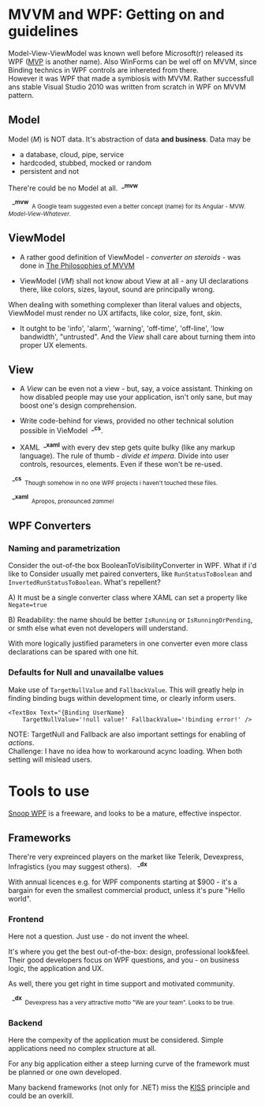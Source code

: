 # MVVM and WPF: Getting on and guidelines
Model-View-ViewModel was known well before Microsoft(r) released its WPF ([MVP](https://martinfowler.com/eaaDev/uiArchs.html) is another name). Also WinForms can be wel off on MVVM, since Binding technics in WPF controls are inhereted from there.  
However it was WPF that made a symbiosis with MVVM.
Rather successfull ans stable Visual Studio 2010 was written from scratch in WPF on MVVM pattern.
 
## Model
Model (*M*) is NOT data. It's abstraction of data **and business**. Data may be 
+ a database, cloud, pipe, service
+ hardcoded, stubbed, mocked or random
+ persistent and not

There're could be no Model at all.&nbsp;&nbsp;<sup>**_mvw**</sup>
 
&nbsp;&nbsp;<sup>**_mvw**</sup><sub>&nbsp;&nbsp;A Google team suggested even a better concept (name) for its Angular - MVW. *Model-View-Whatever*.</sub>
 
## ViewModel
+ A rather good definition of ViewModel - *converter on steroids* - was done in [The Philosophies of MVVM](https://joshsmithonwpf.wordpress.com/2008/12/01/the-philosophies-of-mvvm/) 

+ ViewModel (*VM*) shall not know about View at all - any UI declarations there, like colors, sizes, layout, sound are principally wrong.  

When dealing with something complexer than literal values and objects, ViewModel must render no UX artifacts, like color, size, font, *skin*.

+ It outght to be 'info', 'alarm', 'warning', 'off-time', 'off-line', 'low bandwidth', "untrusted". And the *View* shall care about turning them into proper UX elements.

## View
+ A *View* can be even not a view - but, say, a voice assistant. Thinking on how disabled people may use your application, isn't only sane, but may boost one's design comprehension. 
+ Write code-behind for views, provided no other technical solution possible in VieModel&nbsp;&nbsp;<sup>**_cs**</sup>.

+ XAML&nbsp;&nbsp;<sup>**_xaml**</sup> with every dev step gets quite bulky (like any markup language).
The rule of thumb - *divide et impera*. Divide into user controls, resources, elements. Even if these won't be re-used.

&nbsp;&nbsp;<sup>**_cs**</sup><sub>&nbsp;&nbsp;Though somehow in no one WPF projects i haven't touched these files.</sub>

&nbsp;&nbsp;<sup>**_xaml**</sup><sub>&nbsp;&nbsp;Apropos, pronounced *zammel*

## WPF Converters
 
### Naming and parametrization
Consider the out-of-the box BooleanToVisibilityConverter in WPF. 
 What if i'd like to 
Consider usually met paired converters, like `RunStatusToBoolean` and `InvertedRunStatusToBoolean`.
What's repellent? 

A) It must be a single converter class where XAML can set a property like `Negate=true`  

B) Readability: the name should be better `IsRunning` or `IsRunningOrPending`, or smth else what even not developers will understand.
 
With more logically justified parameters in one converter even more class declarations can be spared with one hit.  
   
### Defaults for Null and unavailalbe values
Make use of `TargetNullValue` and `FallbackValue`. This will greatly help in finding binding bugs within development time, or clearly inform users.
 
```
<TextBox Text="{Binding UserName}
    TargetNullValue='!null value!' FallbackValue='!binding error!' />
```
 
NOTE: TargetNull and Fallback are also important settings for enabling of *actions*.  
Challenge: I have no idea how to workaround acync loading. When both setting will mislead users. 

# Tools to use
[Snoop WPF](https://github.com/snoopwpf) is a freeware, and looks to be a mature, effective inspector.

## Frameworks
There're very expreinced players on the market like Telerik, Devexpress, Infragistics (you may suggest others). &nbsp;&nbsp;<sup>**_dx**</sup>

With annual licences e.g. for WPF components starting at $900 - it's a bargain for even the smallest commercial product, unless it's pure "Hello world".

### Frontend
Here not a question. Just use - do not invent the wheel.

It's where you get the best out-of-the-box: design, professional look&feel.
Their good developers focus on WPF questions, and you - on business logic, the application and UX. 

As well, there you get right in time support and motivated community. 
 
&nbsp;&nbsp;<sup>**_dx**</sup><sub>&nbsp;&nbsp;Devexpress has a very attractive motto "We are your team". Looks to be true.

### Backend
Here the compexity of the application must be considered. Simple applications need no complex structure at all.

For any big application either a steep lurning curve of the framework must be planned or one own developed.

Many backend frameworks (not only for .NET) miss the [KISS](https://en.wikipedia.org/wiki/KISS_principle) principle and could be an overkill.
